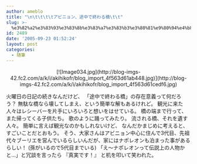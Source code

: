 ```yaml
---
author: ameblo
title: "\n\t\t\t\tアビニョン、途中で終わる橋\t\t"
slug: >-
  %e3%82%a2%e3%83%93%e3%83%8b%e3%83%a7%e3%83%b3%e3%80%81%e9%80%94%e4%b8%ad%e3%81%a7%e7%b5%82%e3%82%8f%e3%82%8b%e6%a9%8b
id: 2489
date: '2005-09-23 01:52:24'
layout: post
categories:
  - 随筆
---
```


<div align="center">[![Image034.jpg](http://blog-imgs-42.fc2.com/a/k/i/akihikofr/blog_import_4f563d61ab448.jpg)](http://blog-imgs-42.fc2.com/a/k/i/akihikofr/blog_import_4f563d61cedf6.jpg)</div>

火曜日の日記の続きなんだけど、 「途中で終わる橋」の存在意義って何だろう？ 無駄な橋なら壊してしまえ、という簡単な解もあるけれど。 観光に来た人々はレシーバーを片手にいろいろと想いをはせている。 橋の端まで行って、また帰ってくる子供たち。 歌のように踊ってみたり。 流される橋、それを遺す人々。 簡単に言えば観光なのかもしれないけど、 なんだかまじめに考えると、すごいことだとおもう。 そう、大家さんはアビニョン中心に住んで3代目、先祖代々ブーリエを営んでいるらしいんだが、家にはナポレオンも泊まった事があるらしい！ (孫がいるので5代目までいる) 「え～ナポレオンって伝説上の人物かと…」と冗談を言ったら 『真実です！』 と机を叩いて笑われた。